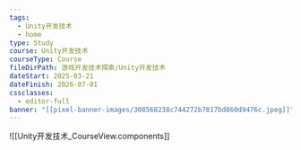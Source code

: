 ```yaml
---
tags:
  - Unity开发技术
  - home
type: Study
course: Unity开发技术
courseType: Course
fileDirPath: 游戏开发技术探索/Unity开发技术
dateStart: 2025-03-21
dateFinish: 2026-07-01
cssclasses:
  - editor-full
banner: "[[pixel-banner-images/308568238c744272b7817bd860d9476c.jpeg]]"
---
```

![[Unity开发技术_CourseView.components]]